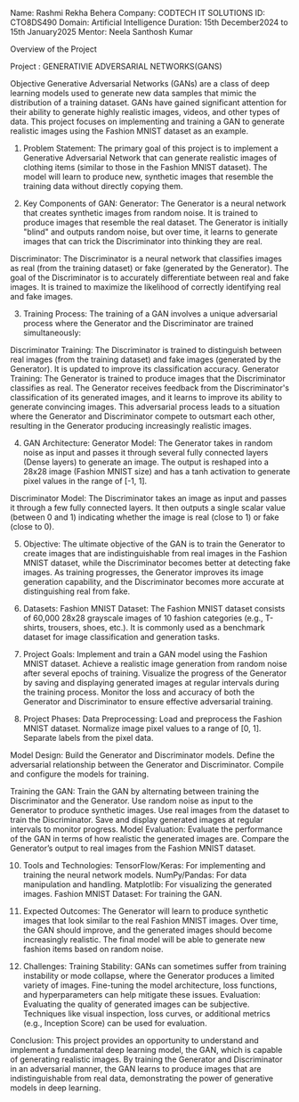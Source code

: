 Name: Rashmi Rekha Behera
Company: CODTECH IT SOLUTIONS
ID: CTO8DS490
Domain: Artificial Intelligence
Duration: 15th December2024 to 15th January2025
Mentor: Neela Santhosh Kumar

Overview of the Project 

Project : GENERATIVIE ADVERSARIAL NETWORKS(GANS)

Objective 
Generative Adversarial Networks (GANs) are a class of deep learning models used to generate new data samples that mimic the distribution of a training dataset. GANs have gained significant attention for their ability to generate highly realistic images, videos, and other types of data. This project focuses on implementing and training a GAN to generate realistic images using the Fashion MNIST dataset as an example.

1. Problem Statement:
The primary goal of this project is to implement a Generative Adversarial Network that can generate realistic images of clothing items (similar to those in the Fashion MNIST dataset). The model will learn to produce new, synthetic images that resemble the training data without directly copying them.

2. Key Components of GAN:
Generator: The Generator is a neural network that creates synthetic images from random noise. It is trained to produce images that resemble the real dataset. The Generator is initially "blind" and outputs random noise, but over time, it learns to generate images that can trick the Discriminator into thinking they are real.

Discriminator: The Discriminator is a neural network that classifies images as real (from the training dataset) or fake (generated by the Generator). The goal of the Discriminator is to accurately differentiate between real and fake images. It is trained to maximize the likelihood of correctly identifying real and fake images.

3. Training Process:
The training of a GAN involves a unique adversarial process where the Generator and the Discriminator are trained simultaneously:

Discriminator Training: The Discriminator is trained to distinguish between real images (from the training dataset) and fake images (generated by the Generator). It is updated to improve its classification accuracy.
Generator Training: The Generator is trained to produce images that the Discriminator classifies as real. The Generator receives feedback from the Discriminator's classification of its generated images, and it learns to improve its ability to generate convincing images.
This adversarial process leads to a situation where the Generator and Discriminator compete to outsmart each other, resulting in the Generator producing increasingly realistic images.

4. GAN Architecture:
Generator Model: The Generator takes in random noise as input and passes it through several fully connected layers (Dense layers) to generate an image. The output is reshaped into a 28x28 image (Fashion MNIST size) and has a tanh activation to generate pixel values in the range of [-1, 1].

Discriminator Model: The Discriminator takes an image as input and passes it through a few fully connected layers. It then outputs a single scalar value (between 0 and 1) indicating whether the image is real (close to 1) or fake (close to 0).

5. Objective:
The ultimate objective of the GAN is to train the Generator to create images that are indistinguishable from real images in the Fashion MNIST dataset, while the Discriminator becomes better at detecting fake images. As training progresses, the Generator improves its image generation capability, and the Discriminator becomes more accurate at distinguishing real from fake.

6. Datasets:
Fashion MNIST Dataset: The Fashion MNIST dataset consists of 60,000 28x28 grayscale images of 10 fashion categories (e.g., T-shirts, trousers, shoes, etc.). It is commonly used as a benchmark dataset for image classification and generation tasks.

8. Project Goals:
Implement and train a GAN model using the Fashion MNIST dataset.
Achieve a realistic image generation from random noise after several epochs of training.
Visualize the progress of the Generator by saving and displaying generated images at regular intervals during the training process.
Monitor the loss and accuracy of both the Generator and Discriminator to ensure effective adversarial training.

9. Project Phases:
Data Preprocessing:
Load and preprocess the Fashion MNIST dataset.
Normalize image pixel values to a range of [0, 1].
Separate labels from the pixel data.

Model Design:
Build the Generator and Discriminator models.
Define the adversarial relationship between the Generator and Discriminator.
Compile and configure the models for training.

Training the GAN:
Train the GAN by alternating between training the Discriminator and the Generator.
Use random noise as input to the Generator to produce synthetic images.
Use real images from the dataset to train the Discriminator.
Save and display generated images at regular intervals to monitor progress.
Model Evaluation:
Evaluate the performance of the GAN in terms of how realistic the generated images are.
Compare the Generator’s output to real images from the Fashion MNIST dataset.

10. Tools and Technologies:
TensorFlow/Keras: For implementing and training the neural network models.
NumPy/Pandas: For data manipulation and handling.
Matplotlib: For visualizing the generated images.
Fashion MNIST Dataset: For training the GAN.

11. Expected Outcomes:
The Generator will learn to produce synthetic images that look similar to the real Fashion MNIST images.
Over time, the GAN should improve, and the generated images should become increasingly realistic.
The final model will be able to generate new fashion items based on random noise.

12. Challenges:
Training Stability: GANs can sometimes suffer from training instability or mode collapse, where the Generator produces a limited variety of images. Fine-tuning the model architecture, loss functions, and hyperparameters can help mitigate these issues.
Evaluation: Evaluating the quality of generated images can be subjective. Techniques like visual inspection, loss curves, or additional metrics (e.g., Inception Score) can be used for evaluation.

Conclusion:
This project provides an opportunity to understand and implement a fundamental deep learning model, the GAN, which is capable of generating realistic images. By training the Generator and Discriminator in an adversarial manner, the GAN learns to produce images that are indistinguishable from real data, demonstrating the power of generative models in deep learning.






